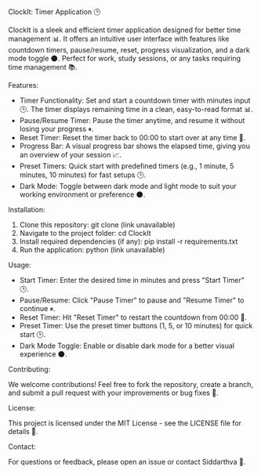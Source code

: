 ClockIt: Timer Application 🕒

ClockIt is a sleek and efficient timer application designed for better time management 📊. It offers an intuitive user interface with features like countdown timers, pause/resume, reset, progress visualization, and a dark mode toggle 🌑. Perfect for work, study sessions, or any tasks requiring time management 📚.

Features:

- Timer Functionality: Set and start a countdown timer with minutes input 🕒. The timer displays remaining time in a clean, easy-to-read format 📊.
- Pause/Resume Timer: Pause the timer anytime, and resume it without losing your progress ⏸.
- Reset Timer: Reset the timer back to 00:00 to start over at any time 🔄.
- Progress Bar: A visual progress bar shows the elapsed time, giving you an overview of your session 📈.
- Preset Timers: Quick start with predefined timers (e.g., 1 minute, 5 minutes, 10 minutes) for fast setups 🕒.
- Dark Mode: Toggle between dark mode and light mode to suit your working environment or preference 🌑.

Installation:

1. Clone this repository:
git clone (link unavailable)
2. Navigate to the project folder:
cd ClockIt
3. Install required dependencies (if any):
pip install -r requirements.txt
4. Run the application:
python (link unavailable)

Usage:

- Start Timer: Enter the desired time in minutes and press "Start Timer" 🕒.
- Pause/Resume: Click "Pause Timer" to pause and "Resume Timer" to continue ⏸.
- Reset Timer: Hit "Reset Timer" to restart the countdown from 00:00 🔄.
- Preset Timer: Use the preset timer buttons (1, 5, or 10 minutes) for quick start 🕒.
- Dark Mode Toggle: Enable or disable dark mode for a better visual experience 🌑.

Contributing:

We welcome contributions! Feel free to fork the repository, create a branch, and submit a pull request with your improvements or bug fixes 🤝.

License:

This project is licensed under the MIT License - see the LICENSE file for details 📜.

Contact:

For questions or feedback, please open an issue or contact Siddarthva 📲.
